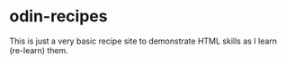 # odin-recipes
This is just a very basic recipe site to demonstrate HTML skills as I learn (re-learn) them.
